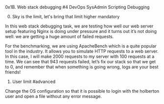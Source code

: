 0x1B. Web stack debugging #4
DevOps SysAdmin Scripting Debugging



0. Sky is the limit, let's bring that limit higher
mandatory

In this web stack debugging task, we are testing how well our web server setup featuring Nginx is doing under pressure and it turns out it’s not doing well: we are getting a huge amount of failed requests.

For the benchmarking, we are using ApacheBench which is a quite popular tool in the industry. It allows you to simulate HTTP requests to a web server. In this case, I will make 2000 requests to my server with 100 requests at a time. We can see that 943 requests failed, let’s fix our stack so that we get to 0, and remember that when something is going wrong, logs are your best friends! 


1. User limit
#advanced

Change the OS configuration so that it is possible to login with the holberton user and open a file without any error message.
